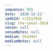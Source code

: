 ```yaml
---
sequence: 955
date: '2020-12-21'
imdbId: tt2517658
slug: the-canal-2014
venue: null
venueNotes: null
medium: Shudder
mediumNotes: null
---
```


